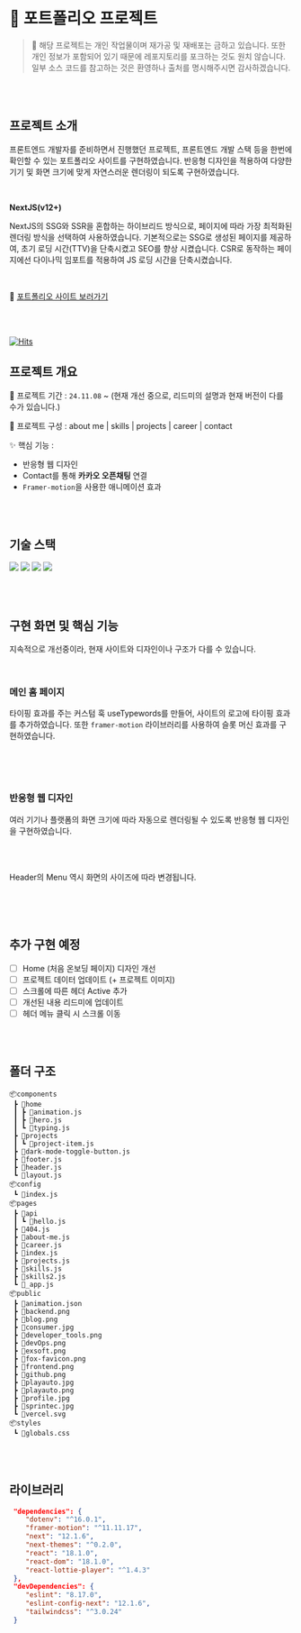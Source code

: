 # 🌊 포트폴리오 프로젝트

> 📍 해당 프로젝트는 개인 작업물이며 재가공 및 재배포는 금하고 있습니다. 또한 개인 정보가 포함되어 있기 때문에 레포지토리를 포크하는 것도 원치 않습니다. 일부 소스 코드를 참고하는 것은 환영하나 출처를 명시해주시면 감사하겠습니다.

<br/>
<br/>

## 프로젝트 소개

프론트엔드 개발자를 준비하면서 진행했던 프로젝트, 프론트엔드 개발 스택 등을 한번에 확인할 수 있는 포트폴리오 사이트를 구현하였습니다. 반응형 디자인을 적용하여 다양한 기기 및 화면 크기에 맞게 자연스러운 렌더링이 되도록 구현하였습니다.

<br/>

**NextJS(v12+)**

NextJS의 SSG와 SSR을 혼합하는 하이브리드 방식으로, 페이지에 따라 가장 최적화된 렌더링 방식을 선택하여 사용하였습니다. 기본적으로는 SSG로 생성된 페이지를 제공하여, 초기 로딩 시간(TTV)을 단축시켰고 SEO를 향상 시켰습니다. CSR로 동작하는 페이지에선 다이나믹 임포트를 적용하여 JS 로딩 시간을 단축시켰습니다.

<br/>

🌊 [포트폴리오 사이트 보러가기](https://next-portfolio-tutorial-lnooclx88-dkgus523s-projects.vercel.app/)

<br/>
<br/>

[![Hits](https://hits.seeyoufarm.com/api/count/incr/badge.svg?url=https%3A%2F%2Fgithub.com%2Feeeyooon%2Fportfolio&count_bg=%238989FF&title_bg=%23BABABA&icon=&icon_color=%23E7E7E7&title=hits&edge_flat=true)](https://hits.seeyoufarm.com)

## 프로젝트 개요

🎈 프로젝트 기간 : `24.11.08` ~ (현재 개선 중으로, 리드미의 설명과 현재 버전이 다를 수가 있습니다.)

🌊 프로젝트 구성 : about me | skills | projects | career | contact

✨ 핵심 기능 :

- 반응형 웹 디자인
- Contact를 통해 **카카오 오픈채팅** 연결  
- `Framer-motion`을 사용한 애니메이션 효과

<br/>
<br/>

## 기술 스택

<img src="https://img.shields.io/badge/Next.js_v12.01-000000?style=flat&logo=Next.js&logoColor=white"/> <img src="https://img.shields.io/badge/TypeScript-3178C6?style=flat&logo=TypeScript&logoColor=white"/> <img src="https://img.shields.io/badge/FramerMotion-0055FF?style=flat&logo=framer&logoColor=white"/> <img src="https://img.shields.io/badge/Vercel-000000?style=flat&logo=vercel&logoColor=white"/>

<br/>
<br/>

## 구현 화면 및 핵심 기능

지속적으로 개선중이라, 현재 사이트와 디자인이나 구조가 다를 수 있습니다.

<br/>

### 메인 홈 페이지

타이핑 효과를 주는 커스텀 훅 useTypewords를 만들어, 사이트의 로고에 타이핑 효과를 추가하였습니다. 또한 `framer-motion` 라이브러리를 사용하여 슬롯 머신 효과를 구현하였습니다.

<br/>

<!-- 메인화면 영상으로 넣기  -->

<br/>
<br/>

### 반응형 웹 디자인

여러 기기나 플랫폼의 화면 크기에 따라 자동으로 렌더링될 수 있도록 반응형 웹 디자인을 구현하였습니다.

<br/>

<!-- 반응형 영상 넣기 -->

<br/>

Header의 Menu 역시 화면의 사이즈에 따라 변경됩니다.

<br/>

<!-- 메뉴바 영상 넣기 -->

<br/>
<br/>

## 추가 구현 예정

- [ ] Home (처음 온보딩 페이지) 디자인 개선
- [ ] 프로젝트 데이터 업데이트 (+ 프로젝트 이미지)
- [ ] 스크롤에 따른 헤더 Active 추가
- [ ] 개선된 내용 리드미에 업데이트
- [ ] 헤더 메뉴 클릭 시 스크롤 이동

<br/>
<br/>

## 폴더 구조

```
📦components
 ┣ 📂home
 ┃ ┣ 📜animation.js
 ┃ ┣ 📜hero.js
 ┃ ┗ 📜typing.js
 ┣ 📂projects
 ┃ ┗ 📜project-item.js
 ┣ 📜dark-mode-toggle-button.js
 ┣ 📜footer.js
 ┣ 📜header.js
 ┗ 📜layout.js
📦config
 ┗ 📜index.js
📦pages
 ┣ 📂api
 ┃ ┗ 📜hello.js
 ┣ 📜404.js
 ┣ 📜about-me.js
 ┣ 📜career.js
 ┣ 📜index.js
 ┣ 📜projects.js
 ┣ 📜skills.js
 ┣ 📜skills2.js
 ┗ 📜_app.js
📦public
 ┣ 📜animation.json
 ┣ 📜backend.png
 ┣ 📜blog.png
 ┣ 📜consumer.jpg
 ┣ 📜developer_tools.png
 ┣ 📜devOps.png
 ┣ 📜exsoft.png
 ┣ 📜fox-favicon.png
 ┣ 📜frontend.png
 ┣ 📜github.png
 ┣ 📜playauto.jpg
 ┣ 📜playauto.png
 ┣ 📜profile.jpg
 ┣ 📜sprintec.jpg
 ┗ 📜vercel.svg
📦styles
 ┗ 📜globals.css
```

<br/>
<br/>

## 라이브러리

```json
 "dependencies": {
    "dotenv": "^16.0.1",
    "framer-motion": "^11.11.17",
    "next": "12.1.6",
    "next-themes": "^0.2.0",
    "react": "18.1.0",
    "react-dom": "18.1.0",
    "react-lottie-player": "^1.4.3"
 },
 "devDependencies": {
    "eslint": "8.17.0",
    "eslint-config-next": "12.1.6",
    "tailwindcss": "^3.0.24"
 }
```